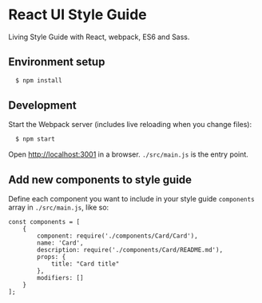 # React UI Style Guide

Living Style Guide with React, webpack, ES6 and Sass.

## Environment setup

```sh
  $ npm install
```

## Development

Start the Webpack server (includes live reloading when you change files):

```sh
  $ npm start
```

Open [http://localhost:3001](http://localhost:3001) in a browser. `./src/main.js` is the entry point.

## Add new components to style guide

Define each component you want to include in your style guide `components` array in `./src/main.js`, like so:

	const components = [
		{
    		component: require('./components/Card/Card'),
    		name: 'Card',
    		description: require('./components/Card/README.md'),
    		props: {
      			title: "Card title"
    		},
    		modifiers: []
  		}
	];
